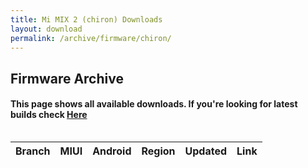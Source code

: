 ```yaml
---
title: Mi MIX 2 (chiron) Downloads
layout: download
permalink: /archive/firmware/chiron/
---
```


## Firmware Archive
#### This page shows all available downloads. If you're looking for latest builds check [Here](/firmware/chiron/)


<div style="overflow-x:auto;">
<table id="firmware" class="compact row-border" style="width:100%">
    <thead>
        <tr>
            <th>Branch</th>
            <th>MIUI</th>
            <th>Android</th>
            <th>Region</th>
            <th>Updated</th>
            <th>Link</th>
        </tr>
    </thead>
    <script>loadFirmwareDownloads('chiron', 'full')</script>
</table>
</div>

